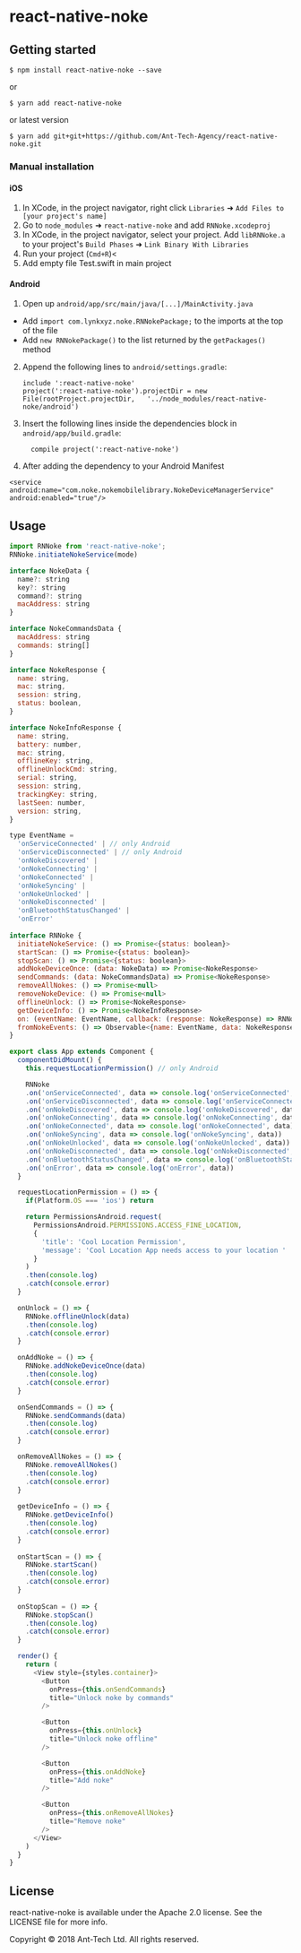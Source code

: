 
# react-native-noke

## Getting started

`$ npm install react-native-noke --save`

or

`$ yarn add react-native-noke`

or latest version

`$ yarn add git+git+https://github.com/Ant-Tech-Agency/react-native-noke.git`

### Manual installation


#### iOS

1. In XCode, in the project navigator, right click `Libraries` ➜ `Add Files to [your project's name]`
2. Go to `node_modules` ➜ `react-native-noke` and add `RNNoke.xcodeproj`
3. In XCode, in the project navigator, select your project. Add `libRNNoke.a` to your project's `Build Phases` ➜ `Link Binary With Libraries`
4. Run your project (`Cmd+R`)<
5. Add empty file Test.swift in main project

#### Android

1. Open up `android/app/src/main/java/[...]/MainActivity.java`
  - Add `import com.lynkxyz.noke.RNNokePackage;` to the imports at the top of the file
  - Add `new RNNokePackage()` to the list returned by the `getPackages()` method
2. Append the following lines to `android/settings.gradle`:
    ```
    include ':react-native-noke'
    project(':react-native-noke').projectDir = new File(rootProject.projectDir,   '../node_modules/react-native-noke/android')
    ```
3. Insert the following lines inside the dependencies block in `android/app/build.gradle`:
    ```
      compile project(':react-native-noke')
    ```
4. After adding the dependency to your Android Manifest
  ```
  <service android:name="com.noke.nokemobilelibrary.NokeDeviceManagerService" android:enabled="true"/>
  ```


## Usage
```javascript
import RNNoke from 'react-native-noke';
RNNoke.initiateNokeService(mode)

interface NokeData {
  name?: string
  key?: string
  command?: string
  macAddress: string
}

interface NokeCommandsData {
  macAddress: string  
  commands: string[]
}

interface NokeResponse {
  name: string,
  mac: string,
  session: string,
  status: boolean,
}

interface NokeInfoResponse {
  name: string,
  battery: number,
  mac: string,
  offlineKey: string,
  offlineUnlockCmd: string,
  serial: string,
  session: string,
  trackingKey: string,
  lastSeen: number,
  version: string,
}

type EventName = 
  'onServiceConnected' | // only Android
  'onServiceDisconnected' | // only Android
  'onNokeDiscovered' |
  'onNokeConnecting' |
  'onNokeConnected' |
  'onNokeSyncing' |
  'onNokeUnlocked' |
  'onNokeDisconnected' |
  'onBluetoothStatusChanged' |
  'onError'
  
interface RNNoke {
  initiateNokeService: () => Promise<{status: boolean}>
  startScan: () => Promise<{status: boolean}>
  stopScan: () => Promise<{status: boolean}>
  addNokeDeviceOnce: (data: NokeData) => Promise<NokeResponse>
  sendCommands: (data: NokeCommandsData) => Promise<NokeResponse>
  removeAllNokes: () => Promise<null>
  removeNokeDevice: () => Promise<null>
  offlineUnlock: () => Promise<NokeResponse>
  getDeviceInfo: () => Promise<NokeInfoResponse>
  on: (eventName: EventName, callback: (response: NokeResponse) => RNNoke) => void
  fromNokeEvents: () => Observable<{name: EventName, data: NokeResponse}>
}

export class App extends Component {
  componentDidMount() {
    this.requestLocationPermission() // only Android

    RNNoke
    .on('onServiceConnected', data => console.log('onServiceConnected', data)) // only Android 
    .on('onServiceDisconnected', data => console.log('onServiceConnected', data)) // only Android
    .on('onNokeDiscovered', data => console.log('onNokeDiscovered', data)) 
    .on('onNokeConnecting', data => console.log('onNokeConnecting', data))
    .on('onNokeConnected', data => console.log('onNokeConnected', data))
    .on('onNokeSyncing', data => console.log('onNokeSyncing', data))
    .on('onNokeUnlocked', data => console.log('onNokeUnlocked', data))
    .on('onNokeDisconnected', data => console.log('onNokeDisconnected', data))
    .on('onBluetoothStatusChanged', data => console.log('onBluetoothStatusChanged', data))
    .on('onError', data => console.log('onError', data))
  }

  requestLocationPermission = () => {
    if(Platform.OS === 'ios') return

    return PermissionsAndroid.request(
      PermissionsAndroid.PERMISSIONS.ACCESS_FINE_LOCATION,
      {
        'title': 'Cool Location Permission',
        'message': 'Cool Location App needs access to your location '
      }
    )
    .then(console.log)
    .catch(console.error)
  }

  onUnlock = () => {
    RNNoke.offlineUnlock(data)
    .then(console.log)
    .catch(console.error)
  }

  onAddNoke = () => {
    RNNoke.addNokeDeviceOnce(data)
    .then(console.log)
    .catch(console.error)
  }

  onSendCommands = () => {
    RNNoke.sendCommands(data)
    .then(console.log)
    .catch(console.error)
  }

  onRemoveAllNokes = () => {
    RNNoke.removeAllNokes()
    .then(console.log)
    .catch(console.error)
  }
  
  getDeviceInfo = () => {
    RNNoke.getDeviceInfo()
    .then(console.log)
    .catch(console.error)
  }
  
  onStartScan = () => {
    RNNoke.startScan()
    .then(console.log)
    .catch(console.error)
  }
    
  onStopScan = () => {
    RNNoke.stopScan()
    .then(console.log)
    .catch(console.error)
  }

  render() {
    return (
      <View style={styles.container}>
        <Button
          onPress={this.onSendCommands}
          title="Unlock noke by commands"
        />

        <Button
          onPress={this.onUnlock}
          title="Unlock noke offline"
        />

        <Button
          onPress={this.onAddNoke}
          title="Add noke"
        />

        <Button
          onPress={this.onRemoveAllNokes}
          title="Remove noke"
        />
      </View>
    )
  }
}
```

## License

react-native-noke is available under the Apache 2.0 license. See the LICENSE file for more info.

Copyright © 2018 Ant-Tech Ltd. All rights reserved.
